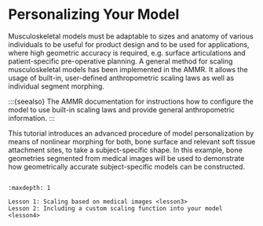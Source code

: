 # Personalizing Your Model

Musculoskeletal models must be adaptable to sizes and anatomy of various individuals
to be useful for product design and to be used for applications, where high geometric
accuracy is required, e.g. surface articulations and patient-specific pre-operative
planning. A general method for scaling musculoskeletal models has been implemented
in the AMMR. It allows the usage of built-in, user-defined anthropometric scaling
laws as well as individual segment morphing.

:::{seealso}
The AMMR documentation for instructions how to configure the model to
use built-in scaling laws and provide general anthropometric information.
:::

This tutorial introduces an advanced procedure of model personalization by means of
nonlinear morphing for both, bone surface and relevant soft tissue attachment sites,
to take a subject-specific shape. In this example, bone geometries segmented from medical
images will be used to demonstrate how geometrically accurate subject-specific models can
be constructed.

```{rubric} Tutorial content
```

```{toctree}
:maxdepth: 1

Lesson 1: Scaling based on medical images <lesson3>
Lesson 2: Including a custom scaling function into your model <lesson4>
```
